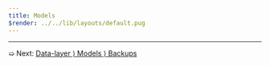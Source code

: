 ```yaml
---
title: Models
$render: ../../lib/layouts/default.pug
---
```


---

➯ Next: [Data-layer &rangle; Models &rangle; Backups](./docs/database/backups)
